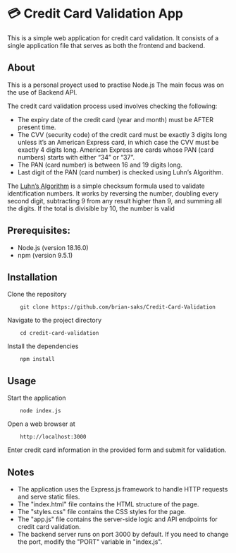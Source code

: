 
# 💳 Credit Card Validation App

This is a simple web application for credit card validation. It consists of a single application file that serves as both the frontend and backend.


## About
This is a personal proyect used to practise Node.js
The main focus was on the use of Backend API.

The credit card validation process used involves checking the following:

- The expiry date of the credit card (year and month) must be AFTER present time.
- The CVV (security code) of the credit card must be exactly 3 digits long unless it’s an American Express card, in which case the CVV must be exactly 4 digits long. American Express are cards whose PAN (card numbers) starts with either “34” or “37”.
- The PAN (card number) is between 16 and 19 digits long.
- Last digit of the PAN (card number) is checked using Luhn’s Algorithm.

The [Luhn’s Algorithm](https://en.wikipedia.org/wiki/Luhn_algorithm) is a simple checksum formula used to validate identification numbers. It works by reversing the number, doubling every second digit, subtracting 9 from any result higher than 9, and summing all the digits. If the total is divisible by 10, the number is valid

## Prerequisites:
- Node.js (version 18.16.0) 
- npm (version 9.5.1) 

## Installation
Clone the repository 

        git clone https://github.com/brian-saks/Credit-Card-Validation
 

Navigate to the project directory 
    
        cd credit-card-validation

Install the dependencies 
            
        npm install


## Usage
Start the application

        node index.js 

Open a web browser at 
        
        http://localhost:3000 

Enter credit card information in the provided form and submit for validation.

## Notes
- The application uses the Express.js framework to handle HTTP requests and serve static files. 
- The "index.html" file contains the HTML structure of the page. 
- The "styles.css" file contains the CSS styles for the page. 
- The "app.js" file contains the server-side logic and API endpoints for credit card validation. 
- The backend server runs on port 3000 by default. If you need to change the port, modify the "PORT" variable in "index.js".
